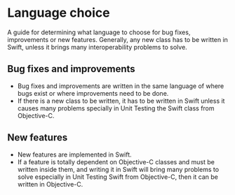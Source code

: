 # Language choice

A guide for determining what language to choose for bug fixes, improvements or new features.
Generally, any new class has to be written in Swift, unless it brings many interoperability problems to solve.

## Bug fixes and improvements

* Bug fixes and improvements are written in the same language of where bugs exist or where improvements need to be done. 
* If there is a new class to be written, it has to be written in Swift unless it causes many problems specially in Unit Testing the Swift class from Objective-C.

## New features

* New features are implemented in Swift. 
* If a feature is totally dependent on Objective-C classes and must be written inside them, and writing it in Swift will bring many problems to solve especially in Unit Testing Swift from Objective-C, then it can be written in Objective-C.
